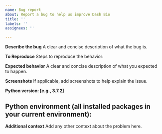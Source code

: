 ```yaml
---
name: Bug report
about: Report a bug to help us improve Dash Bio
title: ''
labels: ''
assignees: ''

---
```


**Describe the bug**
A clear and concise description of what the bug is.

**To Reproduce**
Steps to reproduce the behavior:

**Expected behavior**
A clear and concise description of what you expected to happen.

**Screenshots**
If applicable, add screenshots to help explain the issue.

**Python version: [e.g., 3.7.2]**

**Python environment (all installed packages in your current environment):**
 - 

**Additional context**
Add any other context about the problem here.
